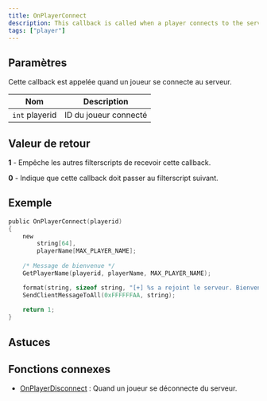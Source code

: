 ```yaml
---
title: OnPlayerConnect
description: This callback is called when a player connects to the server.
tags: ["player"]
---
```


## Paramètres

Cette callback est appelée quand un joueur se connecte au serveur.

| Nom             | Description           |
| --------------- | --------------------- |
| `int` playerid  | ID du joueur connecté |

## Valeur de retour

**1** - Empêche les autres filterscripts de recevoir cette callback.

**0** - Indique que cette callback doit passer au filterscript suivant.

## Exemple

```c
public OnPlayerConnect(playerid)
{
    new
        string[64],
        playerName[MAX_PLAYER_NAME];
         
    /* Message de bienvenue */
    GetPlayerName(playerid, playerName, MAX_PLAYER_NAME);

    format(string, sizeof string, "[+] %s a rejoint le serveur. Bienvenue à lui !", playerName);
    SendClientMessageToAll(0xFFFFFFAA, string);
    
    return 1;
}
```

## Astuces

<TipNPCCallbacks />

## Fonctions connexes

- [OnPlayerDisconnect](OnPlayerDisonnect) : Quand un joueur se déconnecte du serveur.
